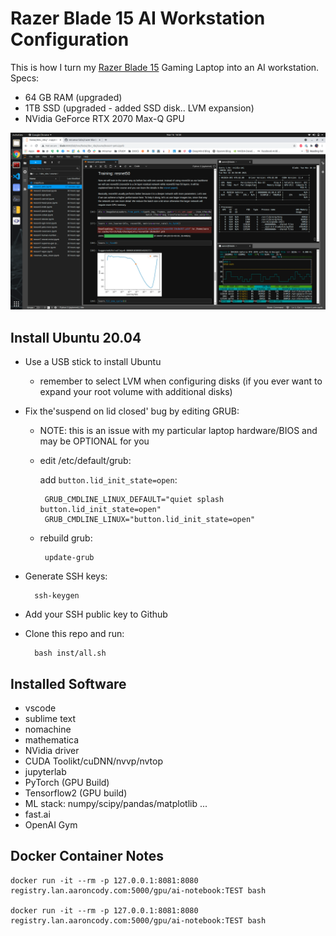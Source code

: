# Razer Blade 15 AI Workstation Configuration

This is how I turn my [Razer Blade 15](https://www.amazon.com/gp/product/B086MFZBM9/ref=ppx_yo_dt_b_search_asin_title?ie=UTF8&th=1) Gaming Laptop into an AI workstation. Specs:
   - 64 GB RAM (upgraded)
   - 1TB SSD (upgraded - added SSD disk.. LVM expansion)
   - NVidia GeForce RTX 2070 Max-Q GPU

![AI Workstation](./scrnshot.png)

## Install Ubuntu 20.04
 - Use a USB stick to install Ubuntu
   - remember to select LVM when configuring disks (if you ever want to expand your root volume with additional disks)
 - Fix the'suspend on lid closed' bug by editing GRUB:
   - NOTE: this is an issue with my particular laptop hardware/BIOS and may be OPTIONAL for you
   - edit /etc/default/grub:

        add `button.lid_init_state=open`:

          GRUB_CMDLINE_LINUX_DEFAULT="quiet splash button.lid_init_state=open"
          GRUB_CMDLINE_LINUX="button.lid_init_state=open"
   - rebuild grub:

	      update-grub
- Generate SSH keys:

        ssh-keygen

- Add your SSH public key to Github

- Clone this repo and run:

        bash inst/all.sh
## Installed Software
  - vscode
  - sublime text
  - nomachine
  - mathematica
  - NVidia driver
  - CUDA Toolikt/cuDNN/nvvp/nvtop
  - jupyterlab
  - PyTorch (GPU Build)
  - Tensorflow2 (GPU build)
  - ML stack: numpy/scipy/pandas/matplotlib ...
  - fast.ai
  - OpenAI Gym

## Docker Container Notes

    docker run -it --rm -p 127.0.0.1:8081:8080 registry.lan.aaroncody.com:5000/gpu/ai-notebook:TEST bash

    docker run -it --rm -p 127.0.0.1:8081:8080 registry.lan.aaroncody.com:5000/gpu/ai-notebook:TEST bash
